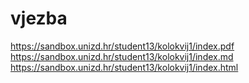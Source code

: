 # vjezba
https://sandbox.unizd.hr/student13/kolokvij1/index.pdf
https://sandbox.unizd.hr/student13/kolokvij1/index.md
https://sandbox.unizd.hr/student13/kolokvij1/index.html

